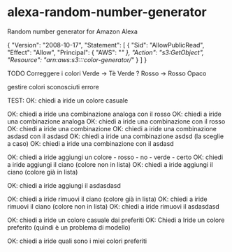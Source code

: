 # alexa-random-number-generator
Random number generator for Amazon Alexa

{
    "Version": "2008-10-17",
    "Statement": [
        {
            "Sid": "AllowPublicRead",
            "Effect": "Allow",
            "Principal": {
                "AWS": "*"
            },
            "Action": "s3:GetObject",
            "Resource": "arn:aws:s3:::color-generator/*"
        }
    ]
}


TODO
Correggere i colori
Verde -> Tè Verde ?
Rosso -> Rosso Opaco

gestire colori sconosciuti errore


TEST:
OK: chiedi a iride un colore casuale

OK: chiedi a iride una combinazione analoga con il rosso
OK: chiedi a iride una combinazione analoga
OK: chiedi a iride una combinazione con il rosso
OK: chiedi a iride una combinazione
OK: chiedi a iride una combinazione asdasd con il asdasd
OK: chiedi a iride una combinazione asdsd (la sceglie a caso)
OK: chiedi a iride una combinazione con il asdasd

OK: chiedi a iride aggiungi un colore
    - rosso
    - no
    - verde
    - certo
OK: chiedi a iride aggiungi il ciano (colore non in lista)
OK: chiedi a iride aggiungi il ciano (colore già in lista)

OK: chiedi a iride aggiungi il asdasdasd <Audio only response>

OK: chiedi a iride rimuovi il ciano (colore già in lista)
OK: chiedi a iride rimuovi il ciano (colore non in lista)
OK: chiedi a iride rimuovi il asdasdasd <Audio only response>

OK: chiedi a iride un colore casuale dai preferiti
OK: Chiedi a Iride un colore preferito (quindi è un problema di modello)

OK: chiedi a iride quali sono i miei colori preferiti
